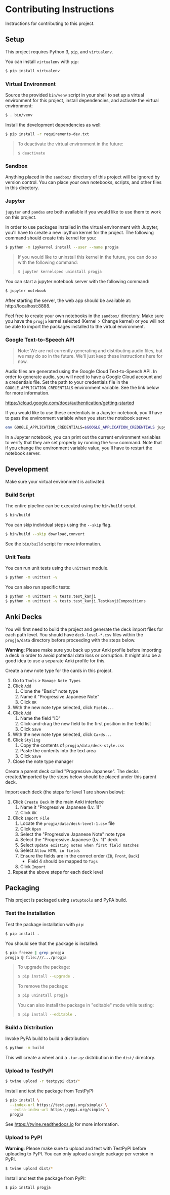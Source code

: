 # Contributing Instructions

Instructions for contributing to this project.

## Setup

This project requires Python 3, `pip`, and `virtualenv`.

You can install `virtualenv` with `pip`:
```sh
$ pip install virtualenv
```

### Virtual Environment

Source the provided `bin/venv` script in your shell to set up a virtual
environment for this project, install dependencies, and activate the virtual
environment:
```sh
$ . bin/venv
```

Install the development dependencies as well:
```sh
$ pip install -r requirements-dev.txt
```

> To deactivate the virtual environment in the future:
> ```
> $ deactivate
> ```

### Sandbox

Anything placed in the `sandbox/` directory of this project will be ignored by
version control. You can place your own notebooks, scripts, and other files in
this directory.

### Jupyter

`jupyter` and `pandas` are both available if you would like to use them to work
on this project.

In order to use packages installed in the virtual environment with Jupyter,
you'll have to create a new ipython kernel for the project. The following
command should create this kernel for you:
```sh
$ python -m ipykernel install --user --name progja
```

> If you would like to uninstall this kernel in the future, you can do so with
> the following command:
> ```sh
> $ jupyter kernelspec uninstall progja
> ```

You can start a jupyter notebook server with the following command:
```sh
$ jupyter notebook
```

After starting the server, the web app should be available at:
http://localhost:8888.

Feel free to create your own notebooks in the `sandbox/` directory. Make sure
you have the `progja` kernel selected (Kernel > Change kernel) or you will not
be able to import the packages installed to the virtual environment.

### Google Text-to-Speech API

> Note: We are not currently generating and distributing audio files, but we may
> do so in the future. We'll just keep these instructions here for now.

Audio files are generated using the Google Cloud Text-to-Speech API. In order to
generate audio, you will need to have a Google Cloud account and a credentials
file. Set the path to your credentials file in the
`GOOGLE_APPLICATION_CREDENTIALS` environment variable. See the link below for
more information.

https://cloud.google.com/docs/authentication/getting-started

If you would like to use these credentials in a Jupyter notebook, you'll have
to pass the environment variable when you start the notebook server:
```sh
env GOOGLE_APPLICATION_CREDENTIALS=$GOOGLE_APPLICATION_CREDENTIALS jupyter notebook
```

In a Jupyter notebook, you can print out the current environment variables to
verify that they are set properly by running the `%env` command. Note that if
you change the environment variable value, you'll have to restart the notebook
server.

## Development

Make sure your virtual environment is activated.

### Build Script

The entire pipeline can be executed using the `bin/build` script.
```sh
$ bin/build
```

You can skip individual steps using the `--skip` flag.
```sh
$ bin/build --skip download,convert
```

See the `bin/build` script for more information.

### Unit Tests

You can run unit tests using the `unittest` module.
```sh
$ python -m unittest -v
```

You can also run specific tests:
```sh
$ python -m unittest -v tests.test_kanji
$ python -m unittest -v tests.test_kanji.TestKanjiCompositions
```

## Anki Decks

You will first need to build the project and generate the deck import files for
each path level. You should have `deck-level-*.csv` files within the
`progja/data` directory before proceeding with the steps below.

**Warning**: Please make sure you back up your Anki profile before importing a
deck in order to avoid potential data loss or corruption. It might also be a
good idea to use a separate Anki profile for this.

Create a new note type for the cards in this project.
1. Go to `Tools` > `Manage Note Types`
2. Click `Add`
    1. Clone the "Basic" note type
    2. Name it "Progressive Japanese Note"
    3. Click `OK`
3. With the new note type selected, click `Fields...`
4. Click `Add`
    1. Name the field "ID"
    2. Click-and-drag the new field to the first position in the field list
    3. Click `Save`
5. With the new note type selected, click `Cards...`
6. Click `Styling`
    1. Copy the contents of `progja/data/deck-style.css`
    2. Paste the contents into the text area
    3. Click `Save`
7. Close the note type manager

Create a parent deck called "Progressive Japanese". The decks created/imported
by the steps below should be placed under this parent deck.

Import each deck (the steps for level 1 are shown below):
1. Click `Create Deck` in the main Anki interface
    1. Name it "Progressive Japanese (Lv. 1)"
    2. Click `OK`
2. Click `Import File`
    1. Locate the `progja/data/deck-level-1.csv` file
    2. Click `Open`
    3. Select the "Progressive Japanese Note" note type
    4. Select the "Progressive Japanese (Lv. 1)" deck
    5. Select `Update existing notes when first field matches`
    6. Select `Allow HTML in fields`
    7. Ensure the fields are in the correct order (`ID`, `Front`, `Back`)
        - Field 4 should be mapped to `Tags`
    8. Click `Import`
3. Repeat the above steps for each deck level

## Packaging

This project is packaged using `setuptools` and PyPA build.

### Test the Installation

Test the package installation with `pip`:
```sh
$ pip install .
```

You should see that the package is installed:
```sh
$ pip freeze | grep progja
progja @ file:///.../progja
```

> To upgrade the package:
> ```sh
> $ pip install --upgrade .
> ```
>
> To remove the package:
> ```sh
> $ pip uninstall progja
> ```
>
> You can also install the package in "editable" mode while testing:
> ```sh
> $ pip install --editable .
> ```

### Build a Distribution

Invoke PyPA build to build a distribution:
```sh
$ python -m build
```

This will create a wheel and a `.tar.gz` distribution in the `dist/` directory.

### Upload to TestPyPI

```sh
$ twine upload -r testpypi dist/*
```

Install and test the package from TestPyPI:
```sh
$ pip install \
  --index-url https://test.pypi.org/simple/ \
  --extra-index-url https://pypi.org/simple/ \
  progja
```

See https://twine.readthedocs.io for more information.

### Upload to PyPI

**Warning**: Please make sure to upload and test with TestPyPI before uploading
to PyPI. You can only upload a single package per version in PyPI.

```sh
$ twine upload dist/*
```

Install and test the package from PyPI:
```sh
$ pip install progja
```
